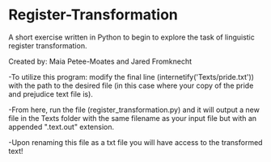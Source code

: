 # Register-Transformation
A short exercise written in Python to begin to explore the task of linguistic register transformation.

Created by: Maia Petee-Moates and Jared Fromknecht

-To utilize this program: modify the final line (internetify('Texts/pride.txt')) with the path to the desired file (in this case where your copy of the pride and prejudice text file is).  

-From here, run the file (register_transformation.py) and it will output a new file in the Texts folder with the same filename as your input file but with an appended ".text.out" extension. 

-Upon renaming this file as a txt file you will have access to the transformed text!



